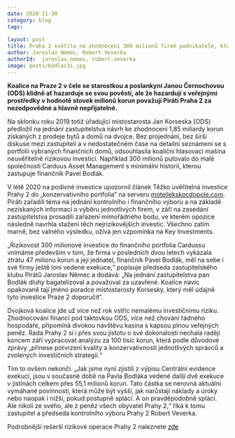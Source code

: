 ```yaml
---
date: 2020-11-30
category: blog
tags:
    
layout: post
title: Praha 2 svěřila na zhodnocení 300 milionů firmě podnikatele, který je v exekuci
author: Jaroslav Němec, Robert Veverka
authorId:  jaroslav.nemec, robert.veverka
image: posts/bodlac3i.jpg
---
```


<b>Koalice na Praze 2 v čele se starostkou a poslankyní Janou Černochovou (ODS) klidně ať hazarduje se svou pověstí, ale že hazardují s veřejnými prostředky v hodnotě stovek milionů korun považují Piráti Praha 2 za nezodpovědné a hlavně nepřijatelné.</b>

Na sklonku roku 2019 totiž úřadující místostarosta Jan Korseska (ODS) předložil na jednání zastupitelstva návrh ke zhodnocení 1,85 miliardy korun získaných z prodeje bytů a domů na dvojce. Bez projednání, bez širší diskuse mezi zastupiteli a v nedostatečném čase na detailní seznámení se s portfolii vybraných finančních domů, odsouhlasila koaliční hlasovací mašina neuvěřitelně rizikovou investici. Například 300 milionů putovalo do malé společnosti Carduus Asset Management s minimální historií, kterou zastupuje finančník Pavel Bodlák. 

V létě 2020 na podivné investice upozornil článek Těžko uvěřitelná investice Prahy 2 do „konzervativního portfolia“ na serveru <a href="https://www.motejlekskocdopole.com/tezko-uveritelna-investice-prahy-2-do-konzervativniho-portfolia/" target="new">motejlekskocdopole.com</a>. Piráti zařadili téma na jednání kontrolního i finančního výboru a na základě nezískaných informací o výběru jednotlivých firem, v září na zasedání zastupitelstva prosadili zařazení mimořádného bodu, ve kterém opozice následně navrhla stažení těch nejrizikovějších investic. Všechno zatím marně, bez valného výsledku, ožívá jen vzpomínka na Key Investments. 
 
„Rizikovost 300 milionové investice do finančního portfolia Cardussu vnímáme především v tom, že firma v posledních dvou letech vykázala ztrátu 47 milionu korun a její jednatel, finančník Pavel Bodlák, měl na sebe i své firmy ještě loni vedené exekuce,“ popisuje předseda zastupitelského klubu Pirátů Jaroslav Němec a dodává: „Na jednání zastupitelstva pan Bodlák dluhy bagatelizoval a považoval za uzavřené. Koalice navíc opakovaně tají jméno poradce místostarosty Korsesky, který měl údajně tyto investice Praze 2 doporučit“.

Dvojková koalice jde už více než rok vstříc nemalému investičnímu riziku. Zhodnocování financí pod taktovkou ODS, více než chování řádného hospodáře, připomíná divokou návštěvu kasina s kapsou plnou veřejných peněz. Rada Prahy 2 si i přes svou jistotu o své dokonalosti nechala raději koncem září vypracovat analýzu za 100 tisíc korun, která podle důvodové zprávy „přinese potvrzení kvality a konzervativnosti jednotlivých správců a zvolených investičních strategií.“
 
Tím to ovšem nekončí. „Jak jsme nyní zjistili z výpisu Centrální evidence exekucí, jsou v současné době na Pavla Bodláka vedené další dvě exekuce v jistinách celkem přes 55,1 milionů korun. Tato částka se nerovná aktuální vymáhané povinnosti, která může být vyšší, jak narůstají náklady a úroky nebo naopak i nižší, pokud postupně splácí. A on pravděpodobně splácí. Ale nikoli ze svého, ale z peněz všech obyvatel Prahy 2,“ říká k tomu zastupitel a předseda kontrolního výboru Prahy 2 Robert Veverka.

Podrobnější rešerši rizikové operace Prahy 2 naleznete <a href="jarnemec.cz/nepoucitelnost-komunalnich-politiku-v-praze-2-aneb-hazeni-stovek-milionu-do-bodlaci-rizikovych-investic/" target="new">zde</a>
